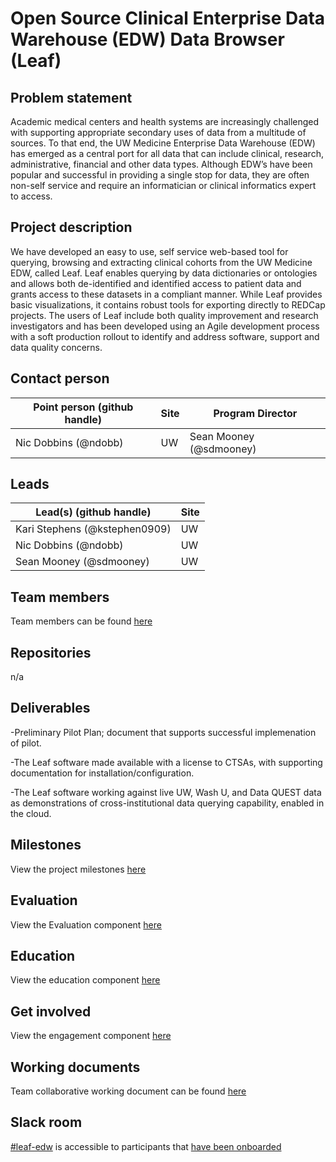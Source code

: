 # Open Source Clinical Enterprise Data Warehouse (EDW) Data Browser (Leaf) 

## Problem statement
Academic medical centers and health systems are increasingly challenged with supporting appropriate secondary uses of data from a multitude of sources. To that end, the UW Medicine Enterprise Data Warehouse (EDW) has emerged as a central port for all data that can include clinical, research, administrative, financial and other data types. Although EDW’s have been popular and successful in providing a single stop for data, they are often non-self service and require an informatician or clinical informatics expert to access. 

## Project description

We have developed an easy to use, self service web-based tool for querying, browsing and extracting clinical cohorts from the UW Medicine EDW, called Leaf.  Leaf enables querying by data dictionaries or ontologies and allows both de-identified and identified access to patient data and grants access to these datasets in a compliant manner. While Leaf provides basic visualizations, it contains robust tools for exporting directly to REDCap projects. The users of Leaf include both quality improvement and research investigators and has been developed using an Agile development process with a soft production rollout to identify and address software, support and data quality concerns. 

## Contact person

Point person (github handle) | Site | Program Director
----------|--------------|---------------
Nic Dobbins (@ndobb) | UW | Sean Mooney (@sdmooney)

## Leads 

Lead(s) (github handle) | Site
----------|--------------|
Kari Stephens (@kstephen0909) | UW
Nic Dobbins   (@ndobb)        | UW
Sean Mooney   (@sdmooney)     | UW

## Team members 
Team members can be found [here](https://github.com/data2health/leaf-edw/blob/master/team.md)

## Repositories
n/a

## Deliverables

-Preliminary Pilot Plan; document that supports successful implemenation of pilot.

-The Leaf software made available with a license to CTSAs, with supporting documentation for installation/configuration.

-The Leaf software working against live UW, Wash U, and Data QUEST data as demonstrations of cross-institutional data querying capability, enabled in the cloud.

## Milestones 
View the project milestones [here](https://github.com/data2health/leaf-edw/milestones)

## Evaluation

View the Evaluation component [here](https://github.com/data2health/leaf-edw/blob/master/evaluation)

## Education
View the education component [here](https://github.com/data2health/leaf-edw/blob/master/Education.md)

## Get involved
View the engagement component [here](https://github.com/data2health/leaf-edw/blob/master/engagement.md)

## Working documents
Team collaborative working document can be found [here](https://drive.google.com/drive/u/0/folders/1mtkdASHmgQ4HmIxAZPWeHyKfP0SR2kuG)

## Slack room
[#leaf-edw](https://cd2h.slack.com/messages/CG92VLQFP) is accessible to participants that [have been onboarded](bit.ly/cd2h-onboarding-form)
